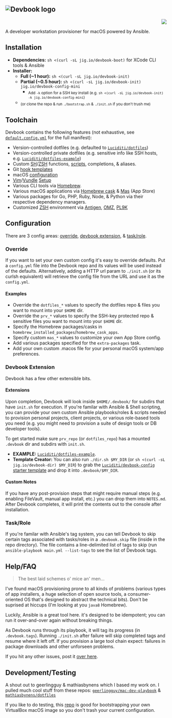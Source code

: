 ![Devbook logo](http://www.jig.io/images/devbook.png)
---
<p align="right">
  <a href="https://travis-ci.org/Luciditi/devbook"><img src="https://travis-ci.org/Luciditi/devbook.svg?branch=mk1"></a>
</p>
A developer workstation provisioner for macOS powered by Ansible.

## Installation

- **Dependencies:** `sh <(curl -sL jig.io/devbook-boot)` for XCode CLI tools & Ansible 
- **Installer:**
  - **Full (~1 hour):** `sh <(curl -sL jig.io/devbook-init)`
  - **Partial (~0.5 hour):** `sh <(curl -sL jig.io/devbook-init) jig.io/devbook-config-mini`
    - <sub>Add `-k` option for a SSH key install (e.g. `sh <(curl -sL jig.io/devbook-init) -k jig.io/devbook-config-mini`)</sub>
  - <sub>(or clone the repo & run `./bootstrap.sh` & `./init.sh` if you don't trush me)</sub>

## Toolchain
Devbook contains the following features (not exhaustive, see [`default.config.yml`](default.config.yml) for the full manifest):

- Version-controlled dotfiles (e.g. defaulted to [`Luciditi/dotfiles`](https://github.com/Luciditi/dotfiles))
- Version-controlled private dotfiles (e.g. sensitive info like SSH hosts, e.g. [`Luciditi/dotfiles-example`](https://github.com/Luciditi/dotfiles-example))
- Custom [SH](https://github.com/Luciditi/dotfiles/tree/master/.sh)/[ZSH](https://github.com/Luciditi/dotfiles/tree/master/.zsh) functions, [scripts](https://github.com/Luciditi/dotfiles/tree/master/.bin), completions, & aliases.
- Git [hook templates](https://github.com/Luciditi/dotfiles/tree/master/.git_template/template/hooks)
- macOS [configuration](https://github.com/Luciditi/dotfiles/blob/master/.macos)
- [Vim](https://github.com/vim/vim)/[Vundle](https://github.com/VundleVim/Vundle.vim) [Setup](https://github.com/Luciditi/dotfiles/blob/master/.vimrc)
- Various CLI tools via [Homebrew](https://github.com/Homebrew/brew).
- Various macOS applications via [Homebrew cask](https://github.com/Homebrew/homebrew-cask) & [Mas](https://github.com/mas-cli/mas) (App Store)
- Various packages for Go, PHP, Ruby, Node, & Python via their respective dependency managers.
- Customized [ZSH](http://www.zsh.org/) environment via [Antigen](https://github.com/zsh-users/antigen), [OMZ](https://github.com/robbyrussell/oh-my-zsh/), [PL9K](https://github.com/bhilburn/powerlevel9k)

## Configuration
There are 3 config areas: [override](#override), [devbook extension](#devbook-extension), & [task/role](#taskrole).

### Override
If you want to set your own custom config it's easy to override defaults. Put a `config.yml` file into the Devbook repo and its values will be used instead of the defaults. Alternatively, adding a HTTP url param to `./init.sh` (or its curlsh equivalent) will retrieve the config file from the URL and use it as the `config.yml`.

#### Examples
  - Override the `dotfiles_*` values to specify the dotfiles repo & files you want to mount into your `$HOME` dir.
  - Override the `prv_*` values to specify the SSH-key protected repo & sensitive files you want to mount into your `$HOME` dir.
  - Specify the Homebrew packages/casks in `homebrew_installed_packages`/`homebrew_cask_apps`.
  - Specify custom `mas_*` values to customize your own App Store config.
  - Add various packages specified for the `extra-packages` task.
  - Add your own custom .macos file for your personal macOS system/app preferences.

### Devbook Extension
Devbook has a few other extensible bits. 

#### Extensions
Upon completion, Devbook will look inside `$HOME/.devbook/` for subdirs that have `init.sh` for execution.
If you're familar with Ansible & Shell scripting, you can provide your own custom Ansible playbooks/roles & scripts needed to provision personal projects, client projects, or various role-based tools you need (e.g. you might need to provision a suite of design tools or DB developer tools).

To get started make sure `prv_repo` (or `dotfiles_repo`) has a mounted `.devbook` dir and subdirs with `init.sh`. 
- **EXAMPLE:** [`Luciditi/dotfiles-example`](https://github.com/Luciditi/dotfiles-example).
- **Template Creator:** You can also run `./dir.sh $MY_DIR` (or `sh <(curl -sL jig.io/devbook-dir) $MY_DIR`) to grab the [`Luciditi/devbook-config` starter template](https://github.com/Luciditi/devbook-config) and drop it into `.devbook/$MY_DIR`.

#### Custom Notes
If you have any post-provision steps that might require manual steps (e.g. enabling FileVault, manual app install, etc.) you can drop them into `NOTES.md`. After Devbook completes, it will print the contents out to the console after installation.

### Task/Role
If you're familar with Ansible's tag system, you can tell Devbook to skip certain tags associated with tasks/roles in a `.devbook.skip` file (inside in the repo directory). The file contains a line-delimited list of tags to skip (run `ansible-playbook main.yml --list-tags` to see the list of Devbook tags.

## Help/FAQ

> The best laid schemes o' mice an' men...

I've found macOS provisioning prone to all kinds of problems (various types of app installers, a huge selection of open source tools, a consumer-oriented OS that's designed to abstract the technical bits). Don't be suprised at hiccups (I'm looking at you `java8` Homebrew). 

Luckily, Ansible is a great tool here. it's designed to be idempotent; you can run it over-and-over again without breaking things. 

As Devbook runs through its playbook, it will tag its progress (in `.devbook.tags`). Running `./init.sh` after failure will skip completed tags and resume where it left off. If you provision a large tool chain expect: failures in package downloads and other unforseen problems. 

If you hit any other issues, post it [over here](https://github.com/luciditi//devbook/issues).

## Development/Testing
A shout out to geerlingguy & mathiasbynens which I based my work on. I pulled much cool stuff from these repos: [`geerlingguy/mac-dev-playbook`](https://github.com/geerlingguy/mac-dev-playbook) & [`mathiasbynens/dotfiles`](https://github.com/mathiasbynens/dotfiles)

If you like to do testing, this [repo](https://github.com/geerlingguy/macos-virtualbox-vm) is good for bootstrapping your own VirtualBox macOS image so you don't trash your current configuration.
